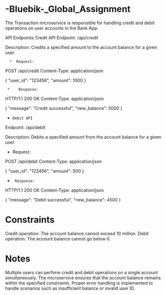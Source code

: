 # -Bluebik-_Global_Assignment


The Transaction microservice is responsible for handling credit and debit operations on user accounts in the Bank App.

API Endpoints
Credit API
Endpoint: /api/credit

Description: Credits a specified amount to the account balance for a given user.

      *  Request: 

POST /api/credit
Content-Type: application/json

{
  "user_id": "123456",
  "amount": 1000
}



     *    Response:

HTTP/1.1 200 OK
Content-Type: application/json

{
  "message": "Credit successful",
  "new_balance": 5000
}


 *     Debit API
Endpoint: /api/debit

Description: Debits a specified amount from the account balance for a given user.

*    Request:

POST /api/debit
Content-Type: application/json

{
  "user_id": "123456",
  "amount": 500
}

*      Response:

HTTP/1.1 200 OK
Content-Type: application/json

{
  "message": "Debit successful",
  "new_balance": 4500
}

# Constraints
Credit operation: The account balance cannot exceed 10 million.
Debit operation: The account balance cannot go below 0.

# Notes
Multiple users can perform credit and debit operations on a single account simultaneously.
The microservice ensures that the account balance remains within the specified constraints.
Proper error handling is implemented to handle scenarios such as insufficient balance or invalid user ID.
